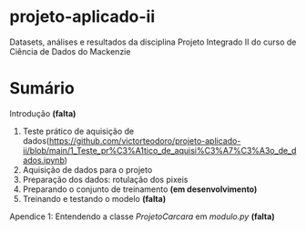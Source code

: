 # projeto-aplicado-ii
Datasets, análises e resultados da disciplina Projeto Integrado II do curso de Ciência de Dados do Mackenzie

# Sumário
Introdução **(falta)**
1. Teste prático de aquisição de dados(https://github.com/victorteodoro/projeto-aplicado-ii/blob/main/1_Teste_pr%C3%A1tico_de_aquisi%C3%A7%C3%A3o_de_dados.ipynb)
2. Aquisição de dados para o projeto
3. Preparação dos dados: rotulação dos pixeis
4. Preparando o conjunto de treinamento **(em desenvolvimento)**
5. Treinando e testando o modelo **(falta)**

Apendice 1: Entendendo a classe *ProjetoCarcara* em *modulo.py* **(falta)**
